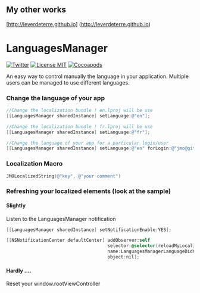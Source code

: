 ## My other works

[http://leverdeterre.github.io] (http://leverdeterre.github.io)

LanguagesManager
================

[![Twitter](https://img.shields.io/badge/contact-@leverdeterre-green.svg)](http://twitter.com/leverdeterre)
[![License MIT](https://img.shields.io/badge/license-MIT-green.svg)](https://github.com/leverdeterre/LanguagesManager/blob/master/LICENCE)
[![Cocoapods](http://img.shields.io/cocoapods/v/LanguagesManager.svg)](https://github.com/leverdeterre/LanguagesManager)

An easy way to control manually the language in your application.
Multiple users can be managed to use different languages.

### Change the language of your app
```objective-c
//Change the localization bundle ! en.lproj will be use
[[LanguagesManager sharedInstance] setLanguage:@"en"];

//Change the localization bundle ! fr.lproj will be use
[[LanguagesManager sharedInstance] setLanguage:@"fr"];

//Change the language of your app for a particular login/user 
[[LanguagesManager sharedInstance] setLanguage:@"en" forLogin:@"jmo@github.com"]
```

### Localization Macro
```objective-c
JMOLocalizedString(@"key", @"your comment")
```

###  Refreshing your localized elements (look at the sample) 

#### Slightly
Listen to the LanguagesManager notification
```objective-c
[[LanguagesManager sharedInstance] setNotificationEnable:YES];

[[NSNotificationCenter defaultCenter] addObserver:self           
                                      selector:@selector(reloadMyLocalizableElements:)
                                      name:LanguagesManagerLanguageDidChangeNotification
                                      object:nil];
```

#### Hardly .... 
Reset your window.rootViewController 





